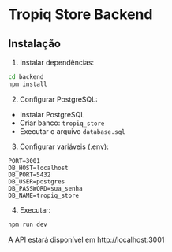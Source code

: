 # Tropiq Store Backend

## Instalação

1. Instalar dependências:
```bash
cd backend
npm install
```

2. Configurar PostgreSQL:
- Instalar PostgreSQL
- Criar banco: `tropiq_store`
- Executar o arquivo `database.sql`

3. Configurar variáveis (.env):
```
PORT=3001
DB_HOST=localhost
DB_PORT=5432
DB_USER=postgres
DB_PASSWORD=sua_senha
DB_NAME=tropiq_store
```

4. Executar:
```bash
npm run dev
```

A API estará disponível em http://localhost:3001